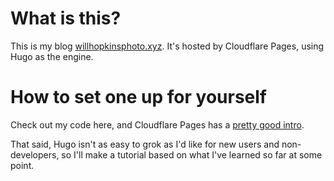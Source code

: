 # What is this?

This is my blog [willhopkinsphoto.xyz](https://willhopkinsphoto.xyz). It's hosted by Cloudflare Pages, using Hugo as the engine.

# How to set one up for yourself

Check out my code here, and Cloudflare Pages has a [pretty good intro](https://developers.cloudflare.com/pages/framework-guides/deploy-a-hugo-site).

That said, Hugo isn't as easy to grok as I'd like for new users and non-developers, so I'll make a tutorial based on what I've learned so far at some point.
